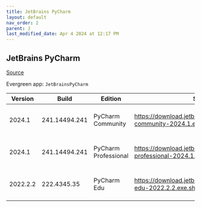 ```yaml
---
title: JetBrains PyCharm
layout: default
nav_order: 2
parent: J
last_modified_date: Apr 4 2024 at 12:17 PM
---
```


## JetBrains PyCharm

[Source](https://www.jetbrains.com/)

Evergreen app: `JetBrainsPyCharm`

| Version  | Build         | Edition              | Sha256                                                                       | Date       | Size      | Type | URI                                                                                                                                            |
| -------- | ------------- | -------------------- | ---------------------------------------------------------------------------- | ---------- | --------- | ---- | ---------------------------------------------------------------------------------------------------------------------------------------------- |
| 2024.1   | 241.14494.241 | PyCharm Community    | https://download.jetbrains.com/python/pycharm-community-2024.1.exe.sha256    | 04/04/2024 | 477584912 | exe  | [https://download.jetbrains.com/python/pycharm-community-2024.1.exe](https://download.jetbrains.com/python/pycharm-community-2024.1.exe)       |
| 2024.1   | 241.14494.241 | PyCharm Professional | https://download.jetbrains.com/python/pycharm-professional-2024.1.exe.sha256 | 04/04/2024 | 744451000 | exe  | [https://download.jetbrains.com/python/pycharm-professional-2024.1.exe](https://download.jetbrains.com/python/pycharm-professional-2024.1.exe) |
| 2022.2.2 | 222.4345.35   | PyCharm Edu          | https://download.jetbrains.com/python/pycharm-edu-2022.2.2.exe.sha256        | 10/27/2022 | 394799056 | exe  | [https://download.jetbrains.com/python/pycharm-edu-2022.2.2.exe](https://download.jetbrains.com/python/pycharm-edu-2022.2.2.exe)               |
